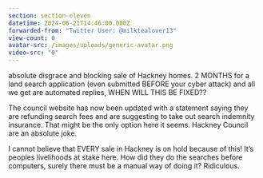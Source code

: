 ```yaml
---
section: section-eleven
datetime: 2024-06-21T14:46:00.000Z
forwarded-from: "Twitter User: @milktealover13"
view-count: 0
avatar-src: /images/uploads/generic-avatar.png
video-src: "0"
---
```

absolute disgrace and blocking sale of Hackney homes. 2 MONTHS for a land search application (even submitted BEFORE your cyber attack) and all we get are automated replies, WHEN WILL THIS BE FIXED??

The council website has now been updated with a statement saying they are refunding search fees and are suggesting to take out search indemnity insurance. That might be the only option here it seems. Hackney Council are an absolute joke.

I cannot believe that EVERY sale in Hackney is on hold because of this! It’s peoples livelihoods at stake here. How did they do the searches before computers, surely there must be a manual way of doing it? Ridiculous.
